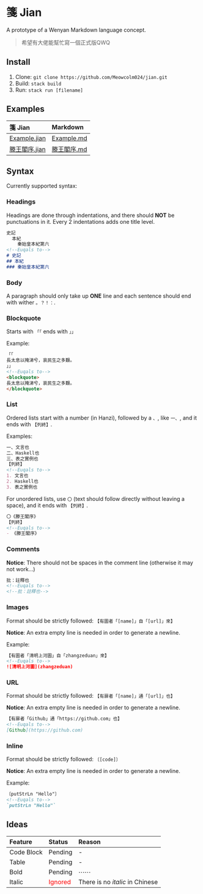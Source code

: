 # 箋 Jian

A prototype of a Wenyan Markdown language concept.

> 希望有大佬能幫忙寫一個正式版QWQ

## Install

1. Clone: `git clone https://github.com/Meowcolm024/jian.git`
2. Build: `stack build`
3. Run: `stack run [filename]`

## Examples

| 箋 Jian                                 | Markdown                            |
| :-------------------------------------- | :---------------------------------- |
| [Example.jian](examples/example.jian)   | [Example.md](examples/example.md)   |
| [滕王閣序.jian](examples/滕王閣序.jian) | [滕王閣序.md](examples/滕王閣序.md) |

## Syntax

Currently supported syntax:

### Headings

Headings are done through indentations, and there should **NOT** be punctuations in it.
Every 2 indentations adds one title level.

``` markdown
史記
  本紀
    秦始皇本紀第六
<!--Euqals to-->
# 史記
## 本紀
### 秦始皇本紀第六
```

### Body

A paragraph should only take up **ONE** line and each sentence should end with wither `。？！：`.

### Blockquote

Starts with `「「` ends with `」」`

Example:

``` markdown
「「
長太息以掩涕兮，哀民生之多艱。
」」
<!--Euqals to-->
<blockquote>
長太息以掩涕兮，哀民生之多艱。
</blockquote>
```

### List

Ordered lists start with a number (in Hanzi), followed by a `、`, like `一、`, and it ends with `【列終】`.

Examples:

``` markdown
一、文言也
二、Haskell也
三、表之實例也
【列終】
<!--Euqals to-->
1. 文言也
2. Haskell也
3. 表之實例也
```

For unordered lists, use `〇` (text should follow directly without leaving a space), and it ends with `【列終】`.

``` markdown
〇《滕王閣序》
【列終】
<!--Euqals to-->
- 《滕王閣序》
```

### Comments

**Notice**: There should not be spaces in the comment line (otherwise it may not work...)

``` markdown
批：註釋也
<!--Euqals to-->
<!--批：註釋也-->
```

### Images

Format should be strictly followed: `【有圖者「[name]」自「[url]」來】`

**Notice**: An extra empty line is needed in order to generate a newline.

Example:

``` markdown
【有圖者「清明上河圖」自「zhangzeduan」來】
<!--Euqals to-->
![清明上河圖](zhangzeduan)
```

### URL

Format should be strictly followed: `【有扉者「[name]」通「[url]」也】`

**Notice**: An extra empty line is needed in order to generate a newline.

``` markdown
【有扉者「Github」通「https://github.com」也】
<!--Euqals to-->
[Github](https://github.com)
```

### Inline

Format should be strictly followed: `〔[code]〕`

**Notice**: An extra empty line is needed in order to generate a newline.

Example:

``` markdown
〔putStrLn "Hello"〕
<!--Euqals to-->
`putStrLn "Hello"`
```

## Ideas

| Feature    | Status                           | Reason                          |
| :--------- | :------------------------------- | :------------------------------ |
| Code Block | Pending                          | -                               |
| Table      | Pending                          | -                               |
| Bold       | Pending                          | ⋯⋯                              |
| Italic     | <font color=red> Ignored </font> | There is no *italic* in Chinese |
